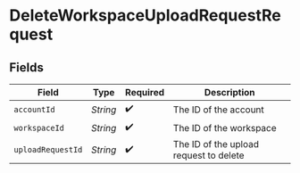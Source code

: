 # DeleteWorkspaceUploadRequestRequest


## Fields

| Field                                  | Type                                   | Required                               | Description                            |
| -------------------------------------- | -------------------------------------- | -------------------------------------- | -------------------------------------- |
| `accountId`                            | *String*                               | :heavy_check_mark:                     | The ID of the account                  |
| `workspaceId`                          | *String*                               | :heavy_check_mark:                     | The ID of the workspace                |
| `uploadRequestId`                      | *String*                               | :heavy_check_mark:                     | The ID of the upload request to delete |